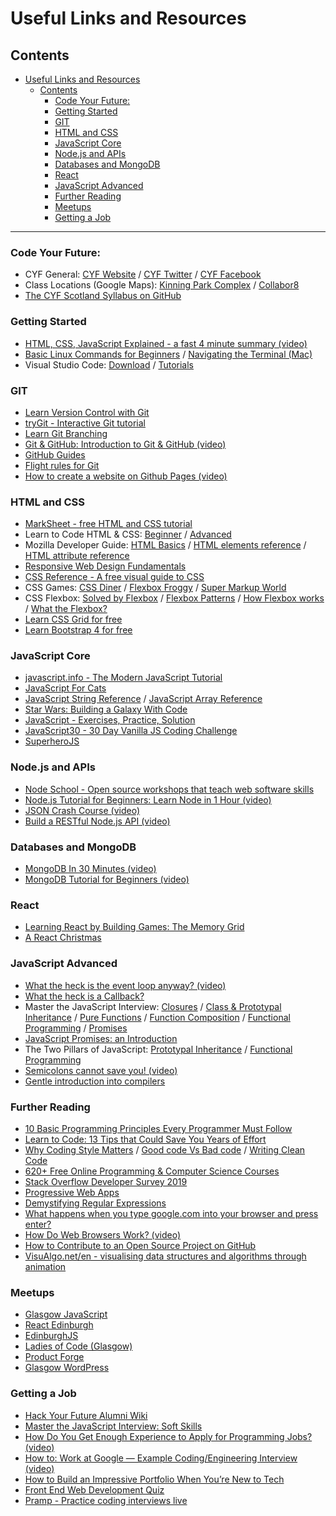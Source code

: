 # Useful Links and Resources

## Contents

- [Useful Links and Resources](#useful-links-and-resources)
	- [Contents](#contents)
		- [Code Your Future:](#code-your-future)
		- [Getting Started](#getting-started)
		- [GIT](#git)
		- [HTML and CSS](#html-and-css)
		- [JavaScript Core](#javascript-core)
		- [Node.js and APIs](#nodejs-and-apis)
		- [Databases and MongoDB](#databases-and-mongodb)
		- [React](#react)
		- [JavaScript Advanced](#javascript-advanced)
		- [Further Reading](#further-reading)
		- [Meetups](#meetups)
		- [Getting a Job](#getting-a-job)

***

### Code Your Future:
* CYF General:
[CYF Website](https://codeyourfuture.io/) /
[CYF Twitter](https://twitter.com/CodeYourFuture_/) /
[CYF Facebook](https://www.facebook.com/codeyourfuture.io)
* Class Locations (Google Maps):
[Kinning Park Complex](https://goo.gl/maps/ur4jmj2H83R2) /
[Collabor8](https://goo.gl/maps/C6aFxhqyvqz)
* [The CYF Scotland Syllabus on GitHub](https://github.com/CodeYourFuture/syllabus/tree/scotland)

### Getting Started

* [HTML, CSS, JavaScript Explained - a fast 4 minute summary (video)](https://www.youtube.com/watch?v=gT0Lh1eYk78)
* [Basic Linux Commands for Beginners](https://maker.pro/linux/tutorial/basic-linux-commands-for-beginners) /
[Navigating the Terminal (Mac)](https://computers.tutsplus.com/tutorials/navigating-the-terminal-a-gentle-introduction--mac-3855)
* Visual Studio Code:
[Download](https://code.visualstudio.com/download) /
[Tutorials](https://code.visualstudio.com/docs/getstarted/introvideos)

### GIT

* [Learn Version Control with Git](https://www.git-tower.com/learn/git/videos/)
* [tryGit - Interactive Git tutorial](https://try.github.io)
* [Learn Git Branching](https://learngitbranching.js.org/)
* [Git & GitHub: Introduction to Git & GitHub (video)](https://www.youtube.com/watch?v=vR-y_2zWrIE&list=PLWKjhJtqVAbkFiqHnNaxpOPhh9tSWMXIF)
* [GitHub Guides](https://guides.github.com/)
* [Flight rules for Git](https://github.com/k88hudson/git-flight-rules/blob/master/README.md)
* [How to create a website on Github Pages (video)](https://www.youtube.com/watch?v=bwThn0rxv7M)

### HTML and CSS

* [MarkSheet - free HTML and CSS tutorial](https://marksheet.io/)
* Learn to Code HTML & CSS:
[Beginner](https://learn.shayhowe.com/) /
[Advanced](https://learn.shayhowe.com/advanced-html-css/)
* Mozilla Developer Guide:
[HTML Basics](https://developer.mozilla.org/en-US/docs/Learn/Getting_started_with_the_web/HTML_basics) /
[HTML elements reference](https://developer.mozilla.org/en-US/docs/Web/HTML/Element) /
[HTML attribute reference](https://developer.mozilla.org/en-US/docs/Web/HTML/Attributes)
* [Responsive Web Design Fundamentals](https://eu.udacity.com/course/responsive-web-design-fundamentals--ud893)
* [CSS Reference - A free visual guide to CSS](https://cssreference.io/)
* CSS Games:
[CSS Diner](https://flukeout.github.io/) /
[Flexbox Froggy](https://flexboxfroggy.com/) /
[Super Markup World](http://supermarkupworld.com/)
* CSS Flexbox:
[Solved by Flexbox](https://philipwalton.github.io/solved-by-flexbox/) /
[Flexbox Patterns](https://www.flexboxpatterns.com/) /
[How Flexbox works](https://www.freecodecamp.org/news/an-animated-guide-to-flexbox-d280cf6afc35/) /
[What the Flexbox?](https://flexbox.io/)
* [Learn CSS Grid for free](https://scrimba.com/g/gR8PTE)
* [Learn Bootstrap 4 for free](https://scrimba.com/g/gbootstrap4)

### JavaScript Core

* [javascript.info - The Modern JavaScript Tutorial](https://javascript.info/)
* [JavaScript For Cats](http://jsforcats.com/)
* [JavaScript String Reference](https://www.w3schools.com/jsref/jsref_obj_string.asp) / [JavaScript Array Reference](https://www.w3schools.com/jsref/jsref_obj_array.asp)
* [Star Wars: Building a Galaxy With Code](https://studio.code.org/s/starwars/)
* [JavaScript - Exercises, Practice, Solution](https://www.w3resource.com/javascript-exercises/)
* [JavaScript30 - 30 Day Vanilla JS Coding Challenge](https://javascript30.com/)
* [SuperheroJS](http://superherojs.com/)

### Node.js and APIs

* [Node School - Open source workshops that teach web software skills](https://nodeschool.io/)
* [Node.js Tutorial for Beginners: Learn Node in 1 Hour (video)](https://www.youtube.com/watch?v=TlB_eWDSMt4)
* [JSON Crash Course (video)](https://www.youtube.com/watch?v=wI1CWzNtE-M)
* [Build a RESTful Node.js API (video)](https://scotch.io/courses/build-a-restful-nodejs-api)

### Databases and MongoDB

* [MongoDB In 30 Minutes (video)](https://www.youtube.com/watch?v=pWbMrx5rVBE)
* [MongoDB Tutorial for Beginners (video)](https://www.youtube.com/playlist?list=PL4cUxeGkcC9jpvoYriLI0bY8DOgWZfi6u)

### React

* [Learning React by Building Games: The Memory Grid](https://medium.com/@samerbuna/learn-react-by-building-simple-games-the-memory-grid-58d4ca2b2f07)
* [A React Christmas](https://react.christmas/)

### JavaScript Advanced

* [What the heck is the event loop anyway? (video)](https://www.youtube.com/watch?v=8aGhZQkoFbQ)
* [What the heck is a Callback?](https://codeburst.io/javascript-what-the-heck-is-a-callback-aba4da2deced)
* Master the JavaScript Interview:
[Closures](https://medium.com/javascript-scene/master-the-javascript-interview-what-is-a-closure-b2f0d2152b36) /
[Class & Prototypal Inheritance](https://medium.com/javascript-scene/master-the-javascript-interview-what-s-the-difference-between-class-prototypal-inheritance-e4cd0a7562e9) /
[Pure Functions](https://medium.com/javascript-scene/master-the-javascript-interview-what-is-a-pure-function-d1c076bec976) /
[Function Composition](https://medium.com/javascript-scene/master-the-javascript-interview-what-is-function-composition-20dfb109a1a0) /
[Functional Programming](https://medium.com/javascript-scene/master-the-javascript-interview-what-is-functional-programming-7f218c68b3a0) /
[Promises](https://medium.com/javascript-scene/master-the-javascript-interview-what-is-a-promise-27fc71e77261)
* [JavaScript Promises: an Introduction](https://developers.google.com/web/fundamentals/primers/promises)
* The Two Pillars of JavaScript:
[Prototypal Inheritance](https://medium.com/javascript-scene/the-two-pillars-of-javascript-ee6f3281e7f3) /
[Functional Programming](https://medium.com/javascript-scene/the-two-pillars-of-javascript-pt-2-functional-programming-a63aa53a41a4)
* [Semicolons cannot save you! (video)](https://www.youtube.com/watch?v=Qlr-FGbhKaI)
* [Gentle introduction into compilers](https://medium.com/dailyjs/gentle-introduction-into-compilers-part-1-lexical-analysis-and-scanner-733246be6738)

### Further Reading

* [10 Basic Programming Principles Every Programmer Must Follow](https://www.makeuseof.com/tag/basic-programming-principles/)
* [Learn to Code: 13 Tips that Could Save You Years of Effort](https://medium.com/javascript-scene/learn-to-code-13-tips-that-could-save-you-years-of-effort-92ce799a3e1f)
* [Why Coding Style Matters](https://www.smashingmagazine.com/2012/10/why-coding-style-matters/) /
[Good code Vs Bad code](https://medium.com/@navdeepsingh_2336/good-code-vs-bad-code-35624b4e91bc) /
[Writing Clean Code](https://dev.to/gonedark/writing-clean-code)
* [620+ Free Online Programming & Computer Science Courses](https://www.freecodecamp.org/news/620-free-online-programming-computer-science-courses-you-can-start-in-march-68af9d45a115/)
* [Stack Overflow Developer Survey 2019](https://insights.stackoverflow.com/survey/2019)
* [Progressive Web Apps](https://developers.google.com/web/progressive-web-apps/)
* [Demystifying Regular Expressions](https://www.sitepoint.com/demystifying-regex-with-practical-examples/)
* [What happens when you type google.com into your browser and press enter?](https://github.com/alex/what-happens-when)
* [How Do Web Browsers Work? (video)](https://www.youtube.com/watch?v=WjDrMKZWCt0)
* [How to Contribute to an Open Source Project on GitHub](https://egghead.io/courses/how-to-contribute-to-an-open-source-project-on-github)
* [VisuAlgo.net/en - visualising data structures and algorithms through animation](https://visualgo.net/en)

### Meetups

* [Glasgow JavaScript](https://www.meetup.com/Glasgow-JavaScript/)
* [React Edinburgh](https://www.meetup.com/react-edinburgh/)
* [EdinburghJS](https://www.meetup.com/EdinburghJS/)
* [Ladies of Code (Glasgow)](https://www.meetup.com/Ladies-of-Code-Glasgow/)
* [Product Forge](https://productforge.io/)
* [Glasgow WordPress](https://www.meetup.com/Glasgow-WordPress-Meetup/)

### Getting a Job

* [Hack Your Future Alumni Wiki](https://github.com/HackYourFuture/alumni/wiki)
* [Master the JavaScript Interview: Soft Skills](https://medium.com/javascript-scene/master-the-javascript-interview-soft-skills-a8a5fb02c466)
* [How Do You Get Enough Experience to Apply for Programming Jobs? (video)](https://www.youtube.com/watch?v=6G3kQyqMFpQ)
* [How to: Work at Google — Example Coding/Engineering Interview (video)](https://www.youtube.com/watch?v=XKu_SEDAykw)
* [How to Build an Impressive Portfolio When You’re New to Tech](https://skillcrush.com/2015/03/12/impressive-tech-portfolio/)
* [Front End Web Development Quiz](http://davidshariff.com/quiz/)
* [Pramp - Practice coding interviews live](https://www.pramp.com/)
